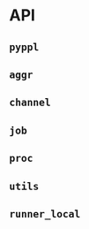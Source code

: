 # API

<!-- toc -->

## `pyppl`

## `aggr`

## `channel`

## `job`

## `proc`

## `utils`

## `runner_local`